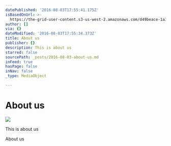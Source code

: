 ```yaml
---
datePublished: '2016-08-03T17:55:41.175Z'
isBasedOnUrl: >-
  https://the-grid-user-content.s3-us-west-2.amazonaws.com/d49beace-1a3b-40fc-b1af-f6ab260b9468.jpg
author: []
via: {}
dateModified: '2016-08-03T17:55:34.373Z'
title: About us
publisher: {}
description: This is about us
starred: false
sourcePath: _posts/2016-08-03-about-us.md
inFeed: true
hasPage: false
inNav: false
_type: MediaObject

---
```

# About us
![](https://the-grid-user-content.s3-us-west-2.amazonaws.com/d49beace-1a3b-40fc-b1af-f6ab260b9468.jpg)

This is about us

About us
